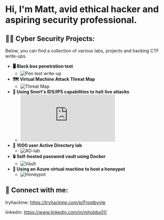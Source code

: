 <h1>Hi, I'm Matt, avid ethical hacker and aspiring security professional.

<h2>👨‍💻 Cyber Security Projects:</h2>
  Below, you can find a collection of various labs, projects and hacking CTF write-ups.

  
  
- <b>🖥️ Black box penetration test</b>
  - ![Pen test write-up](https://github.com/HattMobb/TryHackMe-Bugle-Machine-Writeup-Walkthrough)
- <b>🗺️ Virtual Machine Attack Threat Map </b>
  - ![Threat Map](https://github.com/HattMobb/Virtual-Machine-Threat-Map)
- <b>🐷  Using Snort's IDS/IPS capabilities to halt live attacks </b>
  - ![Snort lab](https://github.com/HattMobb/Defending-live-attacks-with-SNORT/blob/main/README.md)
- <b>📂 1000 user Active Directory lab</b>
  - ![AD-lab](https://github.com/HattMobb/1000-User-Active-Directory-Lab) 
- <b>🔒  Self-hosted password vault using Docker</b>
  - ![Vault](https://github.com/HattMobb/Self-Hosted-Password-Vault)
- <b>🍯 Using an Azure virtual machine to host a honeypot</b>
  - ![Honeypot](https://github.com/HattMobb/Azure-Honeypot)


<h2> 🤳 Connect with me:</h2>

tryhackme: https://tryhackme.com/p/Frostbyyte
  
linkedin: https://www.linkedin.com/in/mhobbs01/
